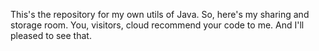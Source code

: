 This's the repository for my own utils of Java.
So, here's my sharing and storage room.
You, visitors, cloud recommend your code to me. And I'll pleased to see that.

